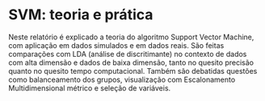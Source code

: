 # SVM: teoria e prática

Neste relatório é explicado a teoria do algoritmo Support Vector Machine, com aplicação em dados simulados e em dados reais. São feitas comparações com LDA (análise de discritimante) no contexto de dados com alta dimensão e dados de baixa dimensão, tanto no quesito precisão quanto no quesito tempo computacional. Também são debatidas questões como balanceamento dos grupos, visualização com Escalonamento Multidimensional métrico e seleção de variáveis. 
